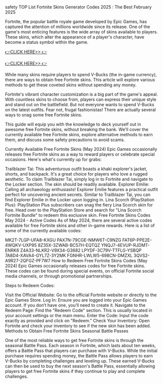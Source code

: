 safety TOP List Fortnite Skins Generator Codes 2025 : The Best February 2025



Fortnite, the popular battle royale game developed by Epic Games, has captured the attention of millions worldwide since its release. One of the game's most enticing features is the wide array of skins available to players. These skins, which alter the appearance of a player's character, have become a status symbol within the game.



[👉CLICK HERE>> 👉](https://appbitly.com/fortnite-skin) 



[👉CLICK HERE>> 👉](https://appbitly.com/fortnite-skin)




 While many skins require players to spend V-Bucks (the in-game currency), there are ways to obtain free Fortnite skins. This article will explore various methods to get these coveted skins without spending any money.


Fortnite's vibrant character customization is a big part of the game's appeal. With countless skins to choose from, players can express their unique style and stand out on the battlefield. But not everyone wants to spend V-Bucks on the latest outfits. Fear not, frugal fashionistas! There are actually several ways to snag some free Fortnite skins.


This guide will equip you with the knowledge to deck yourself out in awesome free Fortnite skins, without breaking the bank. We'll cover the currently available free Fortnite skins, explore alternative methods to earn them, and discuss some safety precautions to avoid scams.

Currently Available Free Fortnite Skins (May 2024)
Epic Games occasionally releases free Fortnite skins as a way to reward players or celebrate special occasions. Here's what's currently up for grabs:


Trailblazer Tai: This adventurous outfit boasts a khaki explorer's jacket, shorts, and backpack. It's a great choice for players who love a rugged aesthetic. To claim Trailblazer Tai, simply log in to Fortnite and navigate to the Locker section. The skin should be readily available.
Explorer Emilie: Calling all archaeology enthusiasts! Explorer Emilie features a practical outfit perfect for uncovering ancient secrets. Similar to Trailblazer Tai, you can find Explorer Emilie in the Locker upon logging in.
Lina Scorch (PlayStation Plus): PlayStation Plus subscribers can snag the fiery Lina Scorch skin for free. Head over to the PlayStation Store and search for "Lina Scorch Fortnite Bundle" to redeem this exclusive skin.
Free Fortnite Skins Codes May 2024 - Active Codes
As of May 2024, there are several active codes available for free Fortnite skins and other in-game rewards. Here is a list of some of the currently available codes:


MK2T-7LGP-UFA8-KXGU
PAX7N-79CGE-NMW6T-C9NZG
FAT6P-PPE2E-4WQKV-UXP95
8Z35X-3ZWAB-BC57H-EQTQZ
YNQJ7-4EVUP-RJDMT-ENRK6
Z4A33-NLKR2-V9X34-G3682
LPYDF-3C79V-TTFLG-YSBQP
7A8D4-XAVA4-GYL7Z-3Y2MK
FGNHR-LWLW5-698CN-DMZXL
3QVS2-A9R27-2QFGZ-PF7W7
How to Redeem Free Fortnite Skins Codes (May 2024)
Epic Games occasionally releases codes for free Fortnite skins. These codes can be found during special events, on official Fortnite social media channels, or through promotional partnerships.

Steps to Redeem Codes:


Visit the Official Website: Go to the official Fortnite website or directly to the Epic Games Store.
Log In: Ensure you are logged into your Epic Games account. If you don’t have one, you’ll need to create it.
Navigate to the Redeem Page: Find the "Redeem Code" section. This is usually located in your account settings or the main menu.
Enter the Code: Input the code exactly as provided and click on "Redeem."
Check Your Inventory: Open Fortnite and check your inventory to see if the new skin has been added.
Methods to Obtain Free Fortnite Skins
Seasonal Battle Passes

One of the most reliable ways to get free Fortnite skins is through the seasonal Battle Pass. Each season in Fortnite, which lasts about ten weeks, offers a Battle Pass that players can purchase with V-Bucks. While the initial purchase requires spending money, the Battle Pass allows players to earn V-Bucks by completing challenges and leveling up. These earned V-Bucks can then be used to buy the next season's Battle Pass, essentially allowing players to get free Fortnite skins if they continue to play and complete challenges.




